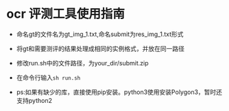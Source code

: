 # ocr 评测工具使用指南

- 命名gt的文件名为gt_img_1.txt,命名submit为res_img_1.txt形式

- 将gt和需要测评的结果处理成相同的实例格式，并放在同一路径

- 修改run.sh中的文件路径，为your_dir/submit.zip

- 在命令行输入```sh run.sh```

- ps:如果有缺少的库，直接使用pip安装。python3使用安装Polygon3，暂时还支持python2
